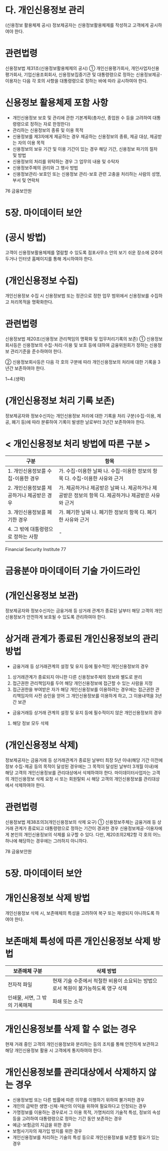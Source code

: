 # 다. 개인신용정보 관리

(신용정보 활용체제 공시) 정보제공자는 신용정보활용체제를 작성하고 고객에게 공시하여야 한다.

# 관련법령

신용정보법 제31조(신용정보활용체제의 공시) ① 개인신용평가회사, 개인사업자신용평가회사, 기업신용조회회사, 신용정보집중기관 및 대통령령으로 정하는 신용정보제공･이용자는 다음 각 호의 사항을 대통령령으로 정하는 바에 따라 공시하여야 한다.

# 신용정보 활용체제 포함 사항

- 개인신용정보 보호 및 관리에 관한 기본계획(총자산, 종업원 수 등을 고려하여 대통령령으로 정하는 자로 한정한다)
- 관리하는 신용정보의 종류 및 이용 목적
- 신용정보를 제3자에게 제공하는 경우 제공하는 신용정보의 종류, 제공 대상, 제공받는 자의 이용 목적
- 신용정보의 보유 기간 및 이용 기간이 있는 경우 해당 기간, 신용정보 파기의 절차 및 방법
- 신용정보의 처리를 위탁하는 경우 그 업무의 내용 및 수탁자
- 신용정보주체의 권리와 그 행사 방법
- 신용정보관리･보호인 또는 신용정보 관리･보호 관련 고충을 처리하는 사람의 성명, 부서 및 연락처

76 금융보안원

# 5장. 마이데이터 보안

# (공시 방법)

고객이 신용정보활용체제를 열람할 수 있도록 점포사무소 안의 보기 쉬운 장소에 갖추어두거나 인터넷 홈페이지를 통해 게시하여야 한다.

# (개인신용정보 수집)

개인신용정보 수집 시 신용정보법 또는 정관으로 정한 업무 범위에서 신용정보를 수집하고 처리목적을 명확화한다.

# 관련법령

신용정보법 제20조(신용정보 관리책임의 명확화 및 업무처리기록의 보존) ① 신용정보회사등은 신용정보의 수집･처리･이용 및 보호 등에 대하여 금융위원회가 정하는 신용정보 관리기준을 준수하여야 한다.

② 신용정보회사등은 다음 각 호의 구분에 따라 개인신용정보의 처리에 대한 기록을 3년간 보존하여야 한다.

1~4.(생략)

# (개인신용정보 처리 기록 보존)

정보제공자와 정보수신자는 개인신용정보 처리에 대한 기록을 처리 구분(수집･이용, 제공, 폐기 등)에 따라 분류하여 기록이 발생한 날로부터 3년간 보존하여야 한다.

# &lt; 개인신용정보 처리 방법에 따른 구분 &gt;

|구분|항목|
|---|---|
|1. 개인신용정보를 수집･이용한 경우|가. 수집･이용한 날짜 나. 수집･이용한 정보의 항목 다. 수집･이용한 사유와 근거|
|2. 개인신용정보를 제공하거나 제공받은 경우|가. 제공하거나 제공받은 날짜 나. 제공하거나 제공받은 정보의 항목 다. 제공하거나 제공받은 사유와 근거|
|3. 개인신용정보를 폐기한 경우|가. 폐기한 날짜 나. 폐기한 정보의 항목 다. 폐기한 사유와 근거|
|4. 그 밖에 대통령령으로 정하는 사항|-|

Financial Security Institute 77

# 금융분야 마이데이터 기술 가이드라인

# (개인신용정보 보관)

정보제공자와 정보수신자는 금융거래 등 상거래 관계가 종료된 날부터 해당 고객의 개인신용정보가 안전하게 보호될 수 있도록 관리하여야 한다.

# 상거래 관계가 종료된 개인신용정보의 관리 방법

- 금융거래 등 상거래관계의 설정 및 유지 등에 필수적인 개인신용정보의 경우
1. 상거래관계가 종료되지 아니한 다른 신용정보주체의 정보와 별도로 분리
2. 접근권한 관리책임자를 두어 해당 개인신용정보에 접근할 수 있는 사람을 지정
3. 접근권한을 부여받은 자가 해당 개인신용정보를 이용하려는 경우에는 접근권한 관리책임자의 사전 승인을 얻어 그 개인신용정보를 이용하게 하고, 그 이용내역을 3년간 보관
- 금융거래등 상거래 관계의 설정 및 유지 등에 필수적이지 않은 개인신용정보의 경우
1. 해당 정보 모두 삭제

# (개인신용정보 삭제)

정보제공자는 금융거래 등 상거래관계가 종료된 날부터 최장 5년 이내(해당 기간 이전에 정보 수집･제공 등의 목적이 달성된 경우에는 그 목적이 달성된 날부터 3개월 이내)에 해당 고객의 개인신용정보를 관리대상에서 삭제하여야 한다. 마이데이터사업자는 고객의 개인신용정보 삭제 요청 시 또는 회원탈퇴 시 해당 고객의 개인신용정보를 관리대상에서 삭제하여야 한다.

# 관련법령

신용정보법 제38조의3(개인신용정보의 삭제 요구) ① 신용정보주체는 금융거래 등 상거래 관계가 종료되고 대통령령으로 정하는 기간이 경과한 경우 신용정보제공･이용자에게 본인의 개인신용정보의 삭제를 요구할 수 있다. 다만, 제20조의2제2항 각 호의 어느 하나에 해당하는 경우에는 그러하지 아니하다.

78 금융보안원

# 5장. 마이데이터 보안

# 개인신용정보 삭제 방법

개인신용정보 삭제 시, 보존매체의 특성을 고려하여 복구 또는 재생되지 아니하도록 하여야 한다.

# 보존매체 특성에 따른 개인신용정보 삭제 방법

|보존매체 구분|삭제 방법|
|---|---|
|전자적 파일|현재 기술 수준에서 적절한 비용이 소요되는 방법으로서 복원이 불가능하도록 영구 삭제|
|인쇄물, 서면, 그 밖의 기록매체|파쇄 또는 소각|

# 개인신용정보를 삭제 할 수 없는 경우

현재 거래 중인 고객의 개인신용정보와 분리하는 등의 조치를 통해 안전하게 보관하고 해당 개인신용정보 활용 시 고객에게 통지하여야 한다.

# 개인신용정보를 관리대상에서 삭제하지 않는 경우

- 신용정보법 또는 다른 법률에 따른 의무를 이행하기 위하여 불가피한 경우
- 개인의 급박한 생명･신체･재산의 이익을 위하여 필요하다고 인정되는 경우
- 가명정보를 이용하는 경우로서 그 이용 목적, 가명처리의 기술적 특성, 정보의 속성 등을 고려하여 대통령령으로 정하는 기간 동안 보존하는 경우
- 예금･보험금의 지급을 위한 경우
- 보험사기자의 재가입 방지를 위한 경우
- 개인신용정보를 처리하는 기술의 특성 등으로 개인신용정보를 보존할 필요가 있는 경우
